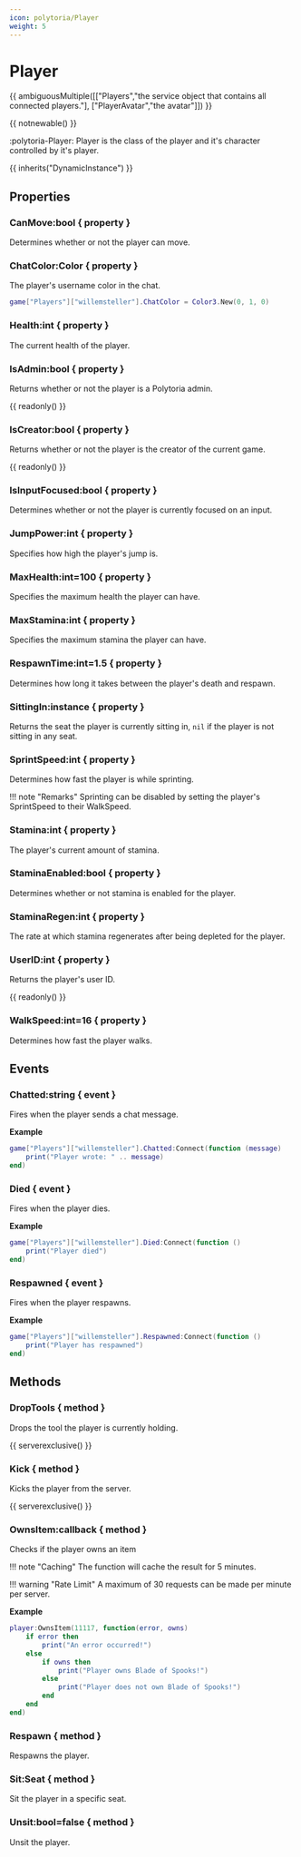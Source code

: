 ```yaml
---
icon: polytoria/Player
weight: 5
---
```


# Player

{{ ambiguousMultiple([["Players","the service object that contains all connected players."], ["PlayerAvatar","the avatar"]]) }}

{{ notnewable() }}

:polytoria-Player: Player is the class of the player and it's character controlled by it's player.

{{ inherits("DynamicInstance") }}

## Properties
### CanMove:bool { property }
Determines whether or not the player can move.

### ChatColor:Color { property }
The player's username color in the chat.
```lua
game["Players"]["willemsteller"].ChatColor = Color3.New(0, 1, 0)
```

### Health:int { property }
The current health of the player.

### IsAdmin:bool { property }
Returns whether or not the player is a Polytoria admin.

{{ readonly() }}

### IsCreator:bool { property }
Returns whether or not the player is the creator of the current game.

{{ readonly() }}

### IsInputFocused:bool { property }
Determines whether or not the player is currently focused on an input.

### JumpPower:int { property }
Specifies how high the player's jump is.

### MaxHealth:int=100 { property }
Specifies the maximum health the player can have.

### MaxStamina:int { property }
Specifies the maximum stamina the player can have.

### RespawnTime:int=1.5 { property }
Determines how long it takes between the player's death and respawn.

### SittingIn:instance { property }
Returns the seat the player is currently sitting in, `nil` if the player is not sitting in any seat.

### SprintSpeed:int { property }
Determines how fast the player is while sprinting.

!!! note "Remarks"
    Sprinting can be disabled by setting the player's SprintSpeed to their WalkSpeed.

### Stamina:int { property }
The player's current amount of stamina.

### StaminaEnabled:bool { property }
Determines whether or not stamina is enabled for the player.

### StaminaRegen:int { property }
The rate at which stamina regenerates after being depleted for the player.

### UserID:int { property }
Returns the player's user ID.

{{ readonly() }}

### WalkSpeed:int=16 { property }
Determines how fast the player walks.

## Events
### Chatted:string { event }
Fires when the player sends a chat message.

**Example**
```lua
game["Players"]["willemsteller"].Chatted:Connect(function (message)
    print("Player wrote: " .. message)
end)
```

### Died { event }
Fires when the player dies.

**Example**
```lua
game["Players"]["willemsteller"].Died:Connect(function ()
    print("Player died")
end)
```

### Respawned { event }
Fires when the player respawns.

**Example**
```lua
game["Players"]["willemsteller"].Respawned:Connect(function ()
    print("Player has respawned")
end)
```

## Methods
### DropTools { method }
Drops the tool the player is currently holding.

{{ serverexclusive() }}

### Kick { method }
Kicks the player from the server.

{{ serverexclusive() }}

### OwnsItem:callback { method }
Checks if the player owns an item

!!! note "Caching"
    The function will cache the result for 5 minutes.

!!! warning "Rate Limit"
    A maximum of 30 requests can be made per minute per server.

**Example**
```lua
player:OwnsItem(11117, function(error, owns)
    if error then
        print("An error occurred!")
    else
        if owns then
            print("Player owns Blade of Spooks!")
        else
            print("Player does not own Blade of Spooks!")
        end
    end
end)
```

### Respawn { method }
Respawns the player.

### Sit:Seat { method }
Sit the player in a specific seat.

### Unsit:bool=false { method }
Unsit the player.